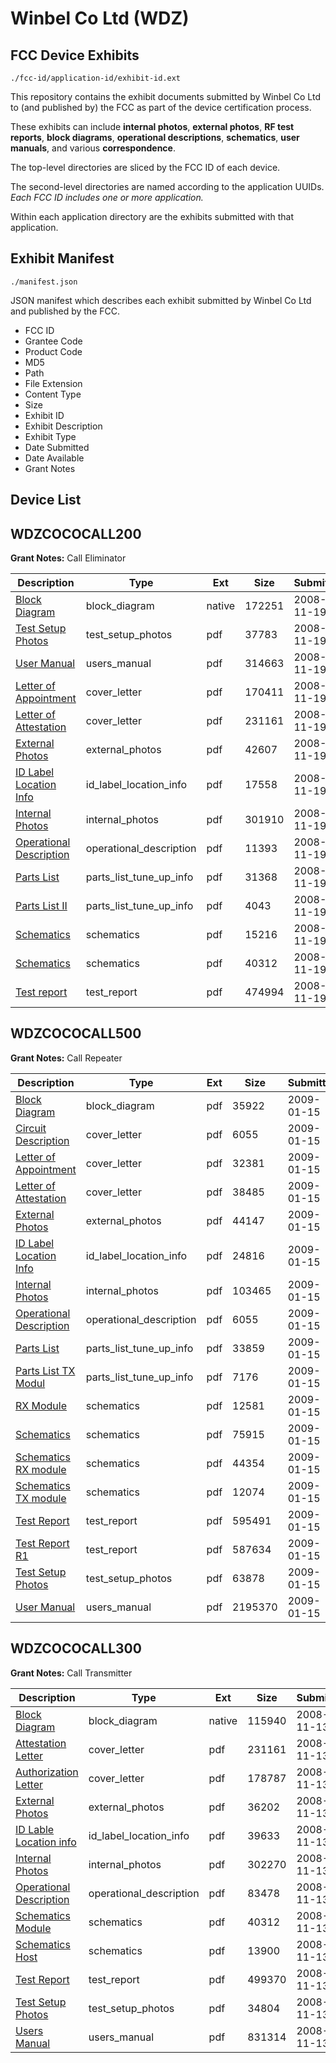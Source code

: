 # Winbel Co Ltd (WDZ)
## FCC Device Exhibits

```
./fcc-id/application-id/exhibit-id.ext
```

This repository contains the exhibit documents submitted by Winbel Co Ltd to (and published by) the FCC as part of the device certification process.

These exhibits can include **internal photos**, **external photos**, **RF test reports**, **block diagrams**, **operational descriptions**, **schematics**, **user manuals**, and various **correspondence**.

The top-level directories are sliced by the FCC ID of each device.

The second-level directories are named according to the application UUIDs. *Each FCC ID includes one or more application.*

Within each application directory are the exhibits submitted with that application. 

## Exhibit Manifest

```
./manifest.json
```

JSON manifest which describes each exhibit submitted by Winbel Co Ltd and published by the FCC.

- FCC ID
- Grantee Code
- Product Code
- MD5
- Path
- File Extension
- Content Type
- Size
- Exhibit ID
- Exhibit Description
- Exhibit Type
- Date Submitted
- Date Available
- Grant Notes

## Device List
## WDZCOCOCALL200
**Grant Notes:** Call Eliminator

| Description | Type | Ext | Size | Submitted | Available |
| ----------- | ---- | --- | ---- | --------- | --------- |
| [Block Diagram](WDZCOCOCALL200/cd24347afed985ae9df65abdda446775/1032223.native) | block_diagram | native | 172251 | 2008-11-19 | 2008-11-19 |
| [Test Setup Photos](WDZCOCOCALL200/cd24347afed985ae9df65abdda446775/1032219.pdf) | test_setup_photos | pdf | 37783 | 2008-11-19 | 2008-11-19 |
| [User Manual](WDZCOCOCALL200/cd24347afed985ae9df65abdda446775/1032222.pdf) | users_manual | pdf | 314663 | 2008-11-19 | 2008-11-19 |
| [Letter of Appointment](WDZCOCOCALL200/cd24347afed985ae9df65abdda446775/1032217.pdf) | cover_letter | pdf | 170411 | 2008-11-19 | 2008-11-19 |
| [Letter of Attestation](WDZCOCOCALL200/cd24347afed985ae9df65abdda446775/1032218.pdf) | cover_letter | pdf | 231161 | 2008-11-19 | 2008-11-19 |
| [External Photos](WDZCOCOCALL200/cd24347afed985ae9df65abdda446775/1032212.pdf) | external_photos | pdf | 42607 | 2008-11-19 | 2008-11-19 |
| [ID Label Location Info](WDZCOCOCALL200/cd24347afed985ae9df65abdda446775/1032216.pdf) | id_label_location_info | pdf | 17558 | 2008-11-19 | 2008-11-19 |
| [Internal Photos](WDZCOCOCALL200/cd24347afed985ae9df65abdda446775/1032215.pdf) | internal_photos | pdf | 301910 | 2008-11-19 | 2008-11-19 |
| [Operational Description](WDZCOCOCALL200/cd24347afed985ae9df65abdda446775/1032210.pdf) | operational_description | pdf | 11393 | 2008-11-19 | 2008-11-19 |
| [Parts List](WDZCOCOCALL200/cd24347afed985ae9df65abdda446775/1032213.pdf) | parts_list_tune_up_info | pdf | 31368 | 2008-11-19 | 2008-11-19 |
| [Parts List II](WDZCOCOCALL200/cd24347afed985ae9df65abdda446775/1032220.pdf) | parts_list_tune_up_info | pdf | 4043 | 2008-11-19 | 2008-11-19 |
| [Schematics](WDZCOCOCALL200/cd24347afed985ae9df65abdda446775/1032211.pdf) | schematics | pdf | 15216 | 2008-11-19 | 2008-11-19 |
| [Schematics](WDZCOCOCALL200/cd24347afed985ae9df65abdda446775/1029985.pdf) | schematics | pdf | 40312 | 2008-11-19 | 2008-11-19 |
| [Test report](WDZCOCOCALL200/cd24347afed985ae9df65abdda446775/1032214.pdf) | test_report | pdf | 474994 | 2008-11-19 | 2008-11-19 |
## WDZCOCOCALL500
**Grant Notes:** Call Repeater

| Description | Type | Ext | Size | Submitted | Available |
| ----------- | ---- | --- | ---- | --------- | --------- |
| [Block Diagram](WDZCOCOCALL500/ea7140156eaa7661bd3ce6a33d00d5b4/1056801.pdf) | block_diagram | pdf | 35922 | 2009-01-15 | 2009-01-15 |
| [Circuit Description](WDZCOCOCALL500/ea7140156eaa7661bd3ce6a33d00d5b4/1056787.pdf) | cover_letter | pdf | 6055 | 2009-01-15 | 2009-01-15 |
| [Letter of Appointment](WDZCOCOCALL500/ea7140156eaa7661bd3ce6a33d00d5b4/1056793.pdf) | cover_letter | pdf | 32381 | 2009-01-15 | 2009-01-15 |
| [Letter of Attestation](WDZCOCOCALL500/ea7140156eaa7661bd3ce6a33d00d5b4/1056794.pdf) | cover_letter | pdf | 38485 | 2009-01-15 | 2009-01-15 |
| [External Photos](WDZCOCOCALL500/ea7140156eaa7661bd3ce6a33d00d5b4/1056788.pdf) | external_photos | pdf | 44147 | 2009-01-15 | 2009-01-15 |
| [ID Label Location Info](WDZCOCOCALL500/ea7140156eaa7661bd3ce6a33d00d5b4/1056792.pdf) | id_label_location_info | pdf | 24816 | 2009-01-15 | 2009-01-15 |
| [Internal Photos](WDZCOCOCALL500/ea7140156eaa7661bd3ce6a33d00d5b4/1056791.pdf) | internal_photos | pdf | 103465 | 2009-01-15 | 2009-01-15 |
| [Operational Description](WDZCOCOCALL500/ea7140156eaa7661bd3ce6a33d00d5b4/1056787.pdf) | operational_description | pdf | 6055 | 2009-01-15 | 2009-01-15 |
| [Parts List](WDZCOCOCALL500/ea7140156eaa7661bd3ce6a33d00d5b4/1056785.pdf) | parts_list_tune_up_info | pdf | 33859 | 2009-01-15 | 2009-01-15 |
| [Parts List TX Modul](WDZCOCOCALL500/ea7140156eaa7661bd3ce6a33d00d5b4/1056786.pdf) | parts_list_tune_up_info | pdf | 7176 | 2009-01-15 | 2009-01-15 |
| [RX Module](WDZCOCOCALL500/ea7140156eaa7661bd3ce6a33d00d5b4/1056795.pdf) | schematics | pdf | 12581 | 2009-01-15 | 2009-01-15 |
| [Schematics](WDZCOCOCALL500/ea7140156eaa7661bd3ce6a33d00d5b4/1056796.pdf) | schematics | pdf | 75915 | 2009-01-15 | 2009-01-15 |
| [Schematics RX module](WDZCOCOCALL500/ea7140156eaa7661bd3ce6a33d00d5b4/1056797.pdf) | schematics | pdf | 44354 | 2009-01-15 | 2009-01-15 |
| [Schematics TX module](WDZCOCOCALL500/ea7140156eaa7661bd3ce6a33d00d5b4/1056798.pdf) | schematics | pdf | 12074 | 2009-01-15 | 2009-01-15 |
| [Test Report](WDZCOCOCALL500/ea7140156eaa7661bd3ce6a33d00d5b4/1056789.pdf) | test_report | pdf | 595491 | 2009-01-15 | 2009-01-15 |
| [Test Report R1](WDZCOCOCALL500/ea7140156eaa7661bd3ce6a33d00d5b4/1056790.pdf) | test_report | pdf | 587634 | 2009-01-15 | 2009-01-15 |
| [Test Setup Photos](WDZCOCOCALL500/ea7140156eaa7661bd3ce6a33d00d5b4/1056799.pdf) | test_setup_photos | pdf | 63878 | 2009-01-15 | 2009-01-15 |
| [User Manual](WDZCOCOCALL500/ea7140156eaa7661bd3ce6a33d00d5b4/1056800.pdf) | users_manual | pdf | 2195370 | 2009-01-15 | 2009-01-15 |
## WDZCOCOCALL300
**Grant Notes:** Call Transmitter

| Description | Type | Ext | Size | Submitted | Available |
| ----------- | ---- | --- | ---- | --------- | --------- |
| [Block Diagram](WDZCOCOCALL300/e6b67e6fe5f5b09e61935c526f86b403/1029982.native) | block_diagram | native | 115940 | 2008-11-13 | 2008-11-13 |
| [Attestation Letter](WDZCOCOCALL300/e6b67e6fe5f5b09e61935c526f86b403/1029987.pdf) | cover_letter | pdf | 231161 | 2008-11-13 | 2008-11-13 |
| [Authorization Letter](WDZCOCOCALL300/e6b67e6fe5f5b09e61935c526f86b403/1029993.pdf) | cover_letter | pdf | 178787 | 2008-11-13 | 2008-11-13 |
| [External Photos](WDZCOCOCALL300/e6b67e6fe5f5b09e61935c526f86b403/1029991.pdf) | external_photos | pdf | 36202 | 2008-11-13 | 2008-11-13 |
| [ID Lable Location info](WDZCOCOCALL300/e6b67e6fe5f5b09e61935c526f86b403/1029988.pdf) | id_label_location_info | pdf | 39633 | 2008-11-13 | 2008-11-13 |
| [Internal Photos](WDZCOCOCALL300/e6b67e6fe5f5b09e61935c526f86b403/1029989.pdf) | internal_photos | pdf | 302270 | 2008-11-13 | 2008-11-13 |
| [Operational Description](WDZCOCOCALL300/e6b67e6fe5f5b09e61935c526f86b403/1029992.pdf) | operational_description | pdf | 83478 | 2008-11-13 | 2008-11-13 |
| [Schematics Module](WDZCOCOCALL300/e6b67e6fe5f5b09e61935c526f86b403/1029985.pdf) | schematics | pdf | 40312 | 2008-11-13 | 2008-11-13 |
| [Schematics Host](WDZCOCOCALL300/e6b67e6fe5f5b09e61935c526f86b403/1029986.pdf) | schematics | pdf | 13900 | 2008-11-13 | 2008-11-13 |
| [Test Report](WDZCOCOCALL300/e6b67e6fe5f5b09e61935c526f86b403/1029990.pdf) | test_report | pdf | 499370 | 2008-11-13 | 2008-11-13 |
| [Test Setup Photos](WDZCOCOCALL300/e6b67e6fe5f5b09e61935c526f86b403/1029984.pdf) | test_setup_photos | pdf | 34804 | 2008-11-13 | 2008-11-13 |
| [Users Manual](WDZCOCOCALL300/e6b67e6fe5f5b09e61935c526f86b403/1029983.pdf) | users_manual | pdf | 831314 | 2008-11-13 | 2008-11-13 |
